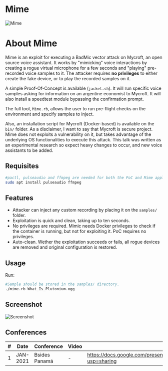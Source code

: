 Mime
======
![Mime](https://github.com/MauroEldritch/mime/blob/master/media/Icon.png "Mime")
# About Mime

Mime is an exploit for executing a BadMic vector attack on Mycroft, an open source voice assistant. It works by "mimicking" voice interactions by creating a rogue virtual microphone for a few seconds and "playing" pre-recorded voice samples to it. The attacker requires **no privileges** to either create the fake device, or to play the recorded samples on it.

A simple Proof-Of-Concept is available (`jacket.sh`). It will run specific voice samples asking for information on an argentine economist to Mycroft. It will also install a speedtest module bypassing the confirmation prompt.

The full tool, `Mime.rb`, allows the user to run pre-flight checks on the environment and specify samples to inject.

Also, an installation script for Mycroft (Docker-based) is available on the `bin/` folder.
As a disclaimer, I want to say that Mycroft is secure project. Mime does not exploits a vulnerability on it, but takes advantage of the underlying OS functionalities to execute this attack.
This talk was written as an experimental research so expect heavy changes to occur, and new voice assistants to be added.


## Requisites

```bash
#pactl, pulseaudio and ffmpeg are needed for both the PoC and Mime application. If you have Mycroft, then you surely have at least pactl & pulseaudio.
sudo apt install pulseaudio ffmpeg
```

## Features
- Attacker can inject any custom recording by placing it on the `samples/` folder.
- Exploitation is quick and clean, taking up to ten seconds.
- No privileges are required. Mimic needs Docker privileges to check if the container is running, but not for exploiting it. PoC requires no privileges.
- Auto-clean. Wether the exploitation succeeds or fails, all rogue devices are removed and original configuration is restored.


## Usage

Run:

```bash
#Sample should be stored in the samples/ directory.
./mime.rb What_Is_Plutonium.ogg
```

## Screenshot

![Screenshot](https://github.com/MauroEldritch/mime/blob/master/media/Mime.png "Screenshot")


## Conferences

|#| Date | Conference | Video | Slides |
|---|---|---|---|---|
|1| JAN-2021 | Bsides Panamá | - | https://docs.google.com/presentation/d/1KaydJmaMvRgijMzEkG_ERjLYirWhqnSgpqO3v7sU8zM/edit?usp=sharing
